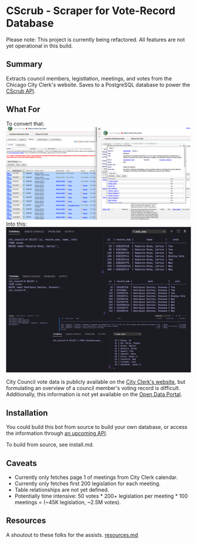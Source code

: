 # CScrub - Scraper for Vote-Record Database
Please note: This project is currently being refactored. All features are not yet operational in this build.

## Summary
Extracts council members, legistlation, meetings, and votes from the Chicago City Clerk's website. Saves to a PostgreSQL database to power the [CScrub API](https://github.com/willoughbylabs/cscrub-api). 

## What For
To convert that:
![City Clerk website](/img/chi_clerk.png)
Into this:
![PostgreSQL database with City Clerk data](/img/psql.png)

City Council vote data is publicly available on the [City Clerk's website](https://chicago.legistar.com/Calendar.aspx), but formulating an overview of a council member's voting record is difficult. Additionally, this information is not yet available on the [Open Data Portal](https://data.cityofchicago.org/).


## Installation
You could build this bot from source to build your own database, or access the information through [an upcoming API](https://github.com/willoughbylabs/cscrub-api).

To build from source, see install.md.

## Caveats
- Currently only fetches page 1 of meetings from City Clerk calendar.
- Currently only fetches first 200 legislation for each meeting.
- Table relationships are not yet defined.
- Potentially time intensive: 50 votes * 200+ legislation per meeting * 100 meetings = (~45K legislation, ~2.5M votes).

## Resources
A shoutout to these folks for the assists. [resources.md](/docs/resources.md)
